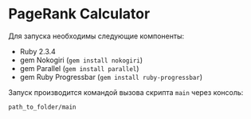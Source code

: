 # PageRank Calculator

Для запуска необходимы следующие компоненты:
- Ruby 2.3.4
- gem Nokogiri (`gem install nokogiri`)
- gem Parallel (`gem install parallel`)
- gem Ruby Progressbar (`gem install ruby-progressbar`)

Запуск производится командой вызова скрипта `main` через консоль:

`path_to_folder/main`
